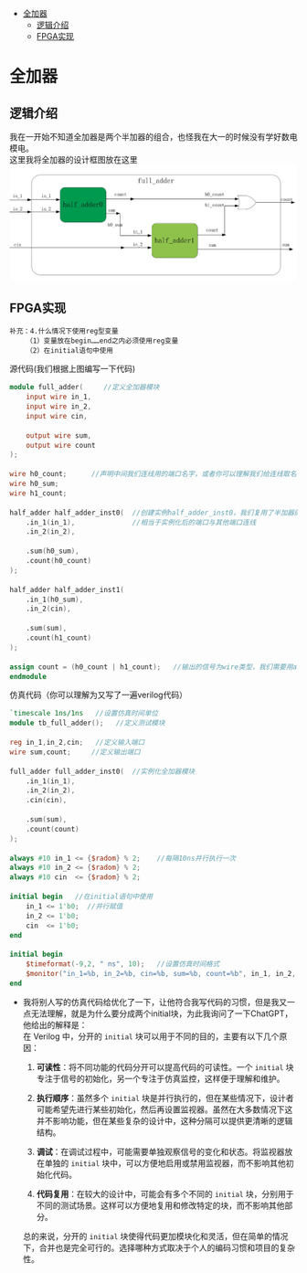 - [全加器](#全加器)
  - [逻辑介绍](#逻辑介绍)
  - [FPGA实现](#fpga实现)

# 全加器

## 逻辑介绍
我在一开始不知道全加器是两个半加器的组合，也怪我在大一的时候没有学好数电模电。  
这里我将全加器的设计框图放在这里   
    ![alt text](./图床/image.png)

## FPGA实现
```
补充：4.什么情况下使用reg型变量
    （1）变量放在begin……end之内必须使用reg变量
    （2）在initial语句中使用
```

源代码(我们根据上图编写一下代码)  
```v
module full_adder(     //定义全加器模块
    input wire in_1,
    input wire in_2,
    input wire cin,

    output wire sum,
    output wire count
);

wire h0_count;      //声明中间我们连线用的端口名字，或者你可以理解我们给连线取名字
wire h0_sum;
wire h1_count;

half_adder half_adder_inst0(  //创建实例half_adder_inst0，我们复用了半加器的模块
    .in_1(in_1),              //相当于实例化后的端口与其他端口连线
    .in_2(in_2),

    .sum(h0_sum),
    .count(h0_count)
);

half_adder half_adder_inst1(
    .in_1(h0_sum),
    .in_2(cin),

    .sum(sum),
    .count(h1_count)
);

assign count = (h0_count | h1_count);   //输出的信号为wire类型，我们需要用assign
endmodule
```

仿真代码（你可以理解为又写了一遍verilog代码）
```v
`timescale 1ns/1ns   //设置仿真时间单位
module tb_full_adder();   //定义测试模块

reg in_1,in_2,cin;   //定义输入端口
wire sum,count;     //定义输出端口

full_adder full_adder_inst0(  //实例化全加器模块
    .in_1(in_1),
    .in_2(in_2),
    .cin(cin),

    .sum(sum),
    .count(count)
);

always #10 in_1 <= {$radom} % 2;    //每隔10ns并行执行一次
always #10 in_2 <= {$radom} % 2;
always #10 cin  <= {$radom} % 2;

initial begin   //在initial语句中使用
    in_1 <= 1'b0;  //并行赋值
    in_2 <= 1'b0;  
    cin  <= 1'b0;
end

initial begin
    $timeformat(-9,2, " ns", 10);   //设置仿真时间格式
    $monitor("in_1=%b, in_2=%b, cin=%b, sum=%b, count=%b", in_1, in_2, cin, sum, count);   //设置仿真监视器，输出端口值
end
```
- 我将别人写的仿真代码给优化了一下，让他符合我写代码的习惯，但是我又一点无法理解，就是为什么要分成两个initial块，为此我询问了一下ChatGPT，他给出的解释是：  
    在 Verilog 中，分开的 `initial` 块可以用于不同的目的，主要有以下几个原因：

    1. **可读性**：将不同功能的代码分开可以提高代码的可读性。一个 `initial` 块专注于信号的初始化，另一个专注于仿真监控，这样便于理解和维护。

    2. **执行顺序**：虽然多个 `initial` 块是并行执行的，但在某些情况下，设计者可能希望先进行某些初始化，然后再设置监视器。虽然在大多数情况下这并不影响功能，但在某些复杂的设计中，这种分隔可以提供更清晰的逻辑结构。

    3. **调试**：在调试过程中，可能需要单独观察信号的变化和状态。将监视器放在单独的 `initial` 块中，可以方便地启用或禁用监视器，而不影响其他初始化代码。

    4. **代码复用**：在较大的设计中，可能会有多个不同的 `initial` 块，分别用于不同的测试场景。这样可以方便地复用和修改特定的块，而不影响其他部分。

    总的来说，分开的 `initial` 块使得代码更加模块化和灵活，但在简单的情况下，合并也是完全可行的。选择哪种方式取决于个人的编码习惯和项目的复杂性。 
